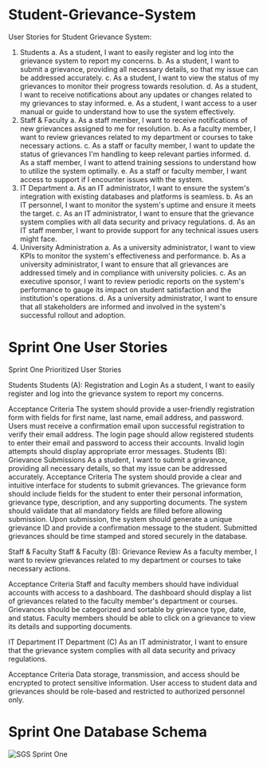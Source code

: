 # Student-Grievance-System

User Stories for Student Grievance System:
1. Students
  a. As a student, I want to easily register and log into the grievance system to report my concerns.
  b. As a student, I want to submit a grievance, providing all necessary details, so that my issue can be addressed accurately.
  c. As a student, I want to view the status of my grievances to monitor their progress towards resolution.
  d. As a student, I want to receive notifications about any updates or changes related to my grievances to stay informed.
  e. As a student, I want access to a user manual or guide to understand how to use the system effectively.
2. Staff & Faculty
  a. As a staff member, I want to receive notifications of new grievances assigned to me for resolution.
  b. As a faculty member, I want to review grievances related to my department or courses to take necessary actions.
  c. As a staff or faculty member, I want to update the status of grievances I'm handling to keep relevant parties informed.
  d. As a staff member, I want to attend training sessions to understand how to utilize the system optimally.
  e. As a staff or faculty member, I want access to support if I encounter issues with the system.
3. IT Department
  a. As an IT administrator, I want to ensure the system's integration with existing databases and platforms is seamless.
  b. As an IT personnel, I want to monitor the system's uptime and ensure it meets the target.
  c. As an IT administrator, I want to ensure that the grievance system complies with all data security and privacy regulations.
  d. As an IT staff member, I want to provide support for any technical issues users might face.
4. University Administration
  a. As a university administrator, I want to view KPIs to monitor the system's effectiveness and performance.
  b. As a university administrator, I want to ensure that all grievances are addressed timely and in compliance with university policies.
  c. As an executive sponsor, I want to review periodic reports on the system's performance to gauge its impact on student satisfaction and the institution's operations.
  d. As a university administrator, I want to ensure that all stakeholders are informed and involved in the system's successful rollout and adoption.



# Sprint One User Stories 

Sprint One Prioritized User Stories 

Students
Students (A): Registration and Login
As a student, I want to easily register and log into the grievance system to report my concerns.

Acceptance Criteria
The system should provide a user-friendly registration form with fields for first name, last name, email address, and password.
Users must receive a confirmation email upon successful registration to verify their email address.
The login page should allow registered students to enter their email and password to access their accounts.
Invalid login attempts should display appropriate error messages.
Students (B): Grievance Submissions 
As a student, I want to submit a grievance, providing all necessary details, so that my issue can be addressed accurately.
Acceptance Criteria
The system should provide a clear and intuitive interface for students to submit grievances.
The grievance form should include fields for the student to enter their personal information, grievance type, description, and any supporting documents.
The system should validate that all mandatory fields are filled before allowing submission.
Upon submission, the system should generate a unique grievance ID and provide a confirmation message to the student.
Submitted grievances should be time stamped and stored securely in the database.



Staff & Faculty 
Staff & Faculty (B): Grievance Review
As a faculty member, I want to review grievances related to my department or courses to take necessary actions. 

Acceptance Criteria
Staff and faculty members should have individual accounts with access to a dashboard.
The dashboard should display a list of grievances related to the faculty member's department or courses.
Grievances should be categorized and sortable by grievance type, date, and status.
Faculty members should be able to click on a grievance to view its details and supporting documents.


IT Department 
IT Department (C)
As an IT administrator, I want to ensure that the grievance system complies with all data security and privacy regulations. 

Acceptance Criteria
Data storage, transmission, and access should be encrypted to protect sensitive information.
User access to student data and grievances should be role-based and restricted to authorized personnel only.

# Sprint One Database Schema 
![SGS Sprint One](https://github.com/Bahaa-Hammad/Student-Grievance-System/assets/89856041/073be02a-dc45-41f4-8c2a-fe5ccc885d04)

